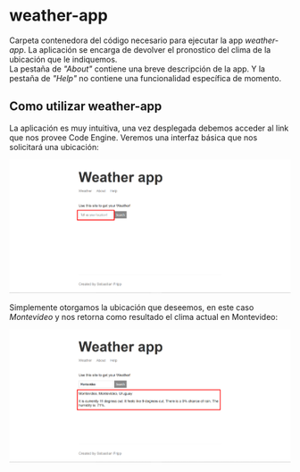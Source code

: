 # weather-app
Carpeta contenedora del código necesario para ejecutar la app *weather-app*. La aplicación se encarga de devolver el pronostico del clima de la ubicación que le indiquemos. \
La pestaña de *"About"* contiene una breve descripción de la app. Y la pestaña de *"Help"* no contiene una funcionalidad específica de momento.

## Como utilizar weather-app
La aplicación es muy intuitiva, una vez desplegada debemos acceder al link que nos provee Code Engine. Veremos una interfaz básica que nos solicitará una ubicación:

![](imgs/usoWeatherApp1.png)

Simplemente otorgamos la ubicación que deseemos, en este caso *Montevideo* y nos retorna como resultado el clima actual en Montevideo:

![](imgs/usoWeatherApp2.png)